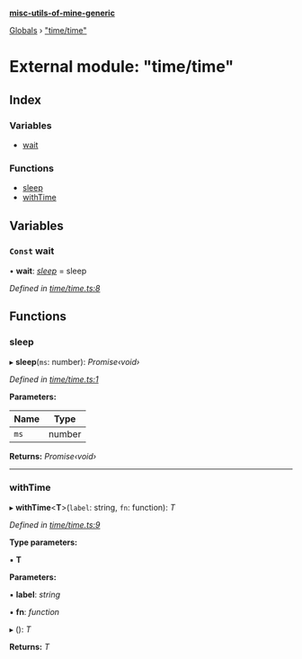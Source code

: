 **[misc-utils-of-mine-generic](../README.md)**

[Globals](../globals.md) › ["time/time"](_time_time_.md)

# External module: "time/time"

## Index

### Variables

* [wait](_time_time_.md#const-wait)

### Functions

* [sleep](_time_time_.md#sleep)
* [withTime](_time_time_.md#withtime)

## Variables

### `Const` wait

• **wait**: *[sleep](_time_time_.md#sleep)* =  sleep

*Defined in [time/time.ts:8](https://github.com/cancerberoSgx/misc-utils-of-mine/blob/dbc2d8a/misc-utils-of-mine-generic/src/time/time.ts#L8)*

## Functions

###  sleep

▸ **sleep**(`ms`: number): *Promise‹void›*

*Defined in [time/time.ts:1](https://github.com/cancerberoSgx/misc-utils-of-mine/blob/dbc2d8a/misc-utils-of-mine-generic/src/time/time.ts#L1)*

**Parameters:**

Name | Type |
------ | ------ |
`ms` | number |

**Returns:** *Promise‹void›*

___

###  withTime

▸ **withTime**<**T**>(`label`: string, `fn`: function): *T*

*Defined in [time/time.ts:9](https://github.com/cancerberoSgx/misc-utils-of-mine/blob/dbc2d8a/misc-utils-of-mine-generic/src/time/time.ts#L9)*

**Type parameters:**

▪ **T**

**Parameters:**

▪ **label**: *string*

▪ **fn**: *function*

▸ (): *T*

**Returns:** *T*
